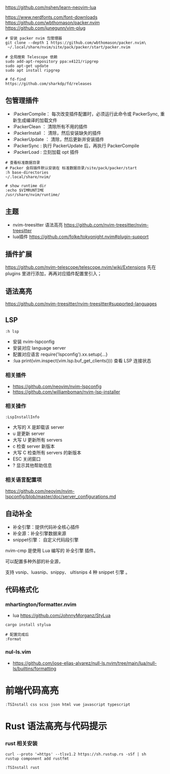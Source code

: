 
https://github.com/nshen/learn-neovim-lua

https://www.nerdfonts.com/font-downloads
https://github.com/wbthomason/packer.nvim
https://github.com/junegunn/vim-plug

```shell
# 安装 packer nvim 包管理器
git clone --depth 1 https://github.com/wbthomason/packer.nvim\
 ~/.local/share/nvim/site/pack/packer/start/packer.nvim

# 全局搜索 Telescope 依赖
sudo add-apt-repository ppa:x4121/ripgrep
sudo apt-get update
sudo apt install ripgrep

# fd-find
https://github.com/sharkdp/fd/releases

```

## 包管理插件
- :PackerCompile： 每次改变插件配置时，必须运行此命令或 PackerSync, 重新生成编译的加载文件
- :PackerClean ： 清除所有不用的插件
- :PackerInstall ： 清除，然后安装缺失的插件
- :PackerUpdate ： 清除，然后更新并安装插件
- :PackerSync : 执行 PackerUpdate 后，再执行 PackerCompile
- :PackerLoad : 立刻加载 opt 插件


```shell
# 查看标准数据目录
# Packer 会将插件默认安装在 标准数据目录/site/pack/packer/start
:h base-directories
~/.local/share/nvim/

# show runtime dir
:echo $VIMRUNTIME
/usr/share/nvim/runtime/

```


## 主题
- nvim-treesitter 语法高亮 https://github.com/nvim-treesitter/nvim-treesitter
- lua插件 https://github.com/folke/tokyonight.nvim#plugin-support


## 插件扩展
https://github.com/nvim-telescope/telescope.nvim/wiki/Extensions
先在 plugins 里进行添加，再再对应插件配置里引入；


## 语法高亮
https://github.com/nvim-treesitter/nvim-treesitter#supported-languages

## LSP
```shell
:h lsp
```
- 安装 nvim-lspconfig
- 安装对应 language server
- 配置对应语言 require('lspconfig').xx.setup{…}
- :lua print(vim.inspect(vim.lsp.buf_get_clients())) 查看 LSP 连接状态

### 相关插件
- https://github.com/neovim/nvim-lspconfig
- https://github.com/williamboman/nvim-lsp-installer

### 相关操作
```shell
:LspInstallInfo
```
- 大写的 X 是卸载该 server
- u 是更新 server
- 大写 U 更新所有 servers
- c 检查 server 新版本
- 大写 C 检查所有 servers 的新版本
- ESC 关闭窗口
- ? 显示其他帮助信息

### 相关语言配置项
https://github.com/neovim/nvim-lspconfig/blob/master/doc/server_configurations.md

## 自动补全
- 补全引擎：提供代码补全核心插件
- 补全源：补全引擎数据来源
- snippet引擎： 自定义代码段引擎

nvim-cmp 是使用 Lua 编写的 补全引擎 插件。

可以配置多种外部的补全源，

支持 vsnip、luasnip、snippy、 ultisnips 4 种 snippet 引擎 。



## 代码格式化

### mhartington/formatter.nvim

- lua https://github.com/JohnnyMorganz/StyLua

```shell
cargo install stylua

# 配置完成后
:Format
```
### nul-ls.vim
- https://github.com/jose-elias-alvarez/null-ls.nvim/tree/main/lua/null-ls/builtins/formatting

# 前端代码高亮
```shell
:TSInstall css scss json html vue javascript typescript
```

# Rust 语法高亮与代码提示

### rust 相关安装
```shell
curl --proto '=https' --tlsv1.2 https://sh.rustup.rs -sSf | sh
rustup component add rustfmt

```


```shell
:TSInstall rust
```
